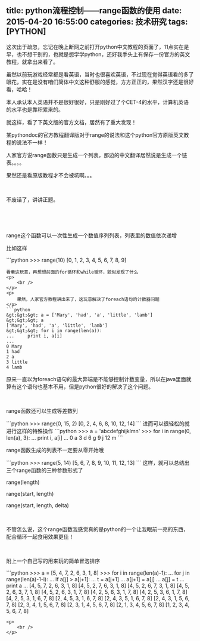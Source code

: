 title: python流程控制——range函数的使用
date: 2015-04-20 16:55:00
categories: 技术研究
tags: [PYTHON]
---
<p>
	这次出于疏忽，忘记在晚上断网之前打开python中文教程的页面了，11点实在是早，也不想干别的，也就是想学学python，还好我手头上有保存一份官方的英文教程，就拿出来看了。
</p>
<p>
	虽然以前玩游戏经常都是看英语，当时也很喜欢英语，不过现在觉得英语看的多了眼花，实在是没有咱们简体中文这种舒服的感觉，方方正正的，果然汉字还是很好看，哈哈！
</p>
<p>
	本人承认本人英语并不是很好很好，只是刚好过了个CET-4的水平，计算机英语的水平也是靠积累来的。
</p>
<p>
	就这样，看了下英文版的官方文档，居然有了重大发现！
</p>
<p>
	某pythondoc的官方教程翻译版对于range的说法和这个python官方原版英文教程的说法不一样！
</p>
<p>
	人家官方说range函数只是生成一个列表，那边的中文翻译居然说是生成一个链表。。。。
</p>
<p>
	果然还是看原版教程才不会被坑啊。。。
</p>
<p>
	<br />
</p>
<p>
	不废话了，讲讲正题。
</p>
<p>
	<!--more-->
</p>
<p>
	<br />
</p>
<p>
	<br />
</p>
<p>
	range这个函数可以一次性生成一个数值序列列表，列表里的数值依次递增
</p>
<p>
	比如这样
</p>
```python
&gt;&gt;&gt; range(10)
[0, 1, 2, 3, 4, 5, 6, 7, 8, 9]

```
看着这玩意，再想想前面的for循环和while循环，貌似发现了什么
<p>
	<br />
</p>
<p>
	果然，人家官方教程讲出来了，这玩意解决了foreach语句的计数器问题
</p>
```python
&gt;&gt;&gt; a = ['Mary', 'had', 'a', 'little', 'lamb']
&gt;&gt;&gt; a
['Mary', 'had', 'a', 'little', 'lamb']
&gt;&gt;&gt; for i in range(len(a)):
...     print i, a[i]
... 
0 Mary
1 had
2 a
3 little
4 lamb

```
原来一直以为foreach语句的最大弊端是不能够控制计数变量，所以在java里面就算有这个语句也基本不用，但是python很好的解决了这个问题。
<p>
	<br />
</p>
<p>
	range函数还可以生成等差数列
</p>
```python
&gt;&gt;&gt; range(0, 15, 2)
[0, 2, 4, 6, 8, 10, 12, 14]
```
进而可以很轻松的就进行这样的特殊操作
```python
&gt;&gt;&gt; a = 'abcdefghijklmn'
&gt;&gt;&gt; for i in range(0, len(a), 3):
...     print i, a[i]
... 
0 a
3 d
6 g
9 j
12 m
```
<p>
	range函数生成的列表不一定要从零开始哦
</p>
```python
&gt;&gt;&gt; range(5, 14)
[5, 6, 7, 8, 9, 10, 11, 12, 13]
```
这样，就可以总结出三个range函数的三种参数形式了
<p>
	range(length)
</p>
<p>
	range(start, length)
</p>
<p>
	range(start, length, delta)
</p>
<p>
	<br />
</p>
<p>
	不管怎么说，这个range函数我感觉真的是python的一个让我眼前一亮的东西，配合循环一起食用效果更佳！
</p>
<p>
	<br />
</p>
<p>
	附上一个自己写的用来玩的简单冒泡排序
</p>
```python
&gt;&gt;&gt; a = [5, 4, 7, 2, 6, 3, 1, 8]
&gt;&gt;&gt; for i in range(len(a)-1):
...     for j in range(len(a)-1-i):
...             if a[j] &gt; a[j+1]:
...                     t = a[j+1]
...                     a[j+1] = a[j]
...                     a[j] = t
...                     print a
... 
[4, 5, 7, 2, 6, 3, 1, 8]
[4, 5, 2, 7, 6, 3, 1, 8]
[4, 5, 2, 6, 7, 3, 1, 8]
[4, 5, 2, 6, 3, 7, 1, 8]
[4, 5, 2, 6, 3, 1, 7, 8]
[4, 2, 5, 6, 3, 1, 7, 8]
[4, 2, 5, 3, 6, 1, 7, 8]
[4, 2, 5, 3, 1, 6, 7, 8]
[2, 4, 5, 3, 1, 6, 7, 8]
[2, 4, 3, 5, 1, 6, 7, 8]
[2, 4, 3, 1, 5, 6, 7, 8]
[2, 3, 4, 1, 5, 6, 7, 8]
[2, 3, 1, 4, 5, 6, 7, 8]
[2, 1, 3, 4, 5, 6, 7, 8]
[1, 2, 3, 4, 5, 6, 7, 8]

```
<p>
	<br />
</p>